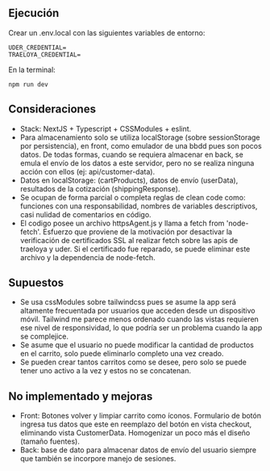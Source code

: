 ## Ejecución 

Crear un .env.local con las siguientes variables de entorno:

```
UDER_CREDENTIAL=
TRAELOYA_CREDENTIAL=
```

En la terminal:

```
npm run dev
```

## Consideraciones

- Stack: NextJS + Typescript + CSSModules + eslint.
- Para almacenamiento solo se utiliza localStorage (sobre sessionStorage por persistencia), en front, como emulador de una bbdd pues son pocos datos. De todas formas, cuando se requiera almacenar en back, se emula el envío de los datos a este servidor, pero no se realiza ninguna acción con ellos (ej: api/customer-data).
- Datos en localStorage: (cartProducts), datos de envío (userData), resultados de la cotización (shippingResponse).
- Se ocupan de forma parcial o completa reglas de clean code como: funciones con una responsabilidad, nombres de variables descriptivos, casi nulidad de comentarios en código.
- El codigo posee un archivo httpsAgent.js y llama a fetch from 'node-fetch'. Esfuerzo que proviene de la motivación por desactivar la verificación de certificados SSL al realizar fetch sobre las apis de traeloya y uder. Si el certificado fue reparado, se puede eliminar este archivo y la dependencia de node-fetch.


## Supuestos

- Se usa cssModules sobre tailwindcss pues se asume la app será altamente frecuentada por usuarios que acceden desde un dispositivo móvil. Tailwind me parece menos ordenado cuando las vistas requieren ese nivel de responsividad, lo que podría ser un problema cuando la app se complejice.
- Se asume que el usuario no puede modificar la cantidad de productos en el carrito, solo puede eliminarlo completo una vez creado.
- Se pueden crear tantos carritos como se desee, pero solo se puede tener uno activo a la vez y estos no se concatenan.


## No implementado y mejoras 

- Front: Botones volver y limpiar carrito como íconos. Formulario de botón ingresa tus datos que este en reemplazo del botón en vista checkout, eliminando vista CustomerData. Homogenizar un poco más el diseño (tamaño fuentes). 
- Back: base de dato para almacenar datos de envío del usuario siempre que también se incorpore manejo de sesiones.